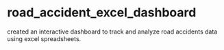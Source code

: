 # road_accident_excel_dashboard
created an interactive dashboard to track and analyze road accidents data using excel spreadsheets.
